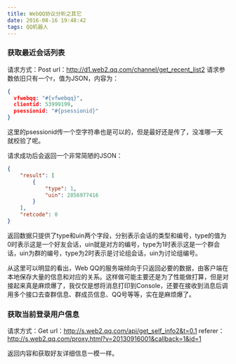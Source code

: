 ```yaml
---
title: WebQQ协议分析之其它
date: 2016-08-16 19:48:42
tags: QQ机器人
---
```

### 获取最近会话列表
请求方式：Post
url：http://d1.web2.qq.com/channel/get_recent_list2
请求参数依旧只有一个r，值为JSON，内容为：
``` json
{
  vfwebqq: "#{vfwebqq}",
  clientid: 53999199,
  psessionid: "#{psessionid}"
}
```
<!-- more -->
这里的psessionid传一个空字符串也是可以的，但是最好还是传了，没准哪一天就校验了呢。

请求成功后会返回一个非常简陋的JSON：
``` json
{
    "result": [
        {
            "type": 1,
            "uin": 2856977416
        }
    ],
    "retcode": 0
}
```
返回数据只提供了type和uin两个字段，分别表示会话的类型和编号，type的值为0时表示这是一个好友会话，uin就是对方的编号，type为1时表示这是一个群会话，uin为群的编号，type为2时表示是讨论组会话，uin为讨论组编号。

从这里可以明显的看出，Web QQ的服务端倾向于只返回必要的数据，由客户端在本地保存大量的信息和对应的关系。这样做可能主要还是为了性能做打算，但是对接起来真是麻烦爆了，我仅仅是想将消息打印到Console，还要在接收到消息后调用多个接口去查群信息、群成员信息、QQ号等等，实在是麻烦爆了。

### 获取当前登录用户信息
请求方式：Get
url：http://s.web2.qq.com/api/get_self_info2&t=0.1
referer：http://s.web2.qq.com/proxy.html?v=20130916001&callback=1&id=1

返回内容和获取好友详细信息一模一样。

